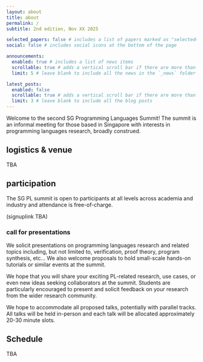 ```yaml
---
layout: about
title: about
permalink: /
subtitle: 2nd edition, Nov XX 2025

selected_papers: false # includes a list of papers marked as "selected={true}"
social: false # includes social icons at the bottom of the page

announcements:
  enabled: true # includes a list of news items
  scrollable: true # adds a vertical scroll bar if there are more than 3 news items
  limit: 5 # leave blank to include all the news in the `_news` folder

latest_posts:
  enabled: false
  scrollable: true # adds a vertical scroll bar if there are more than 3 new posts items
  limit: 3 # leave blank to include all the blog posts
---
```


Welcome to the second SG Programming Languages Summit!
The summit is an informal meeting for those based in Singapore with interests in programming languages research, broadly construed.

## logistics & venue

TBA


## participation

The SG PL summit is open to participants at all levels across academia and industry and attendance is free-of-charge.

(signuplink TBA)

### call for presentations

We solicit presentations on programming languages research and related topics including, but not limited to, verification, proof theory, program synthesis, etc...  We also welcome proposals to hold small-scale hands-on tutorials or similar events at the summit.

We hope that you will share your exciting PL-related research, use cases, or even new ideas seeking collaborators at the summit.
Students are particularly encouraged to present and solicit feedback on your research from the wider research community.

We hope to accommodate all proposed talks, potentially with parallel tracks. All talks will be held in-person and each talk will be allocated approximately 20-30 minute slots.

## Schedule

TBA